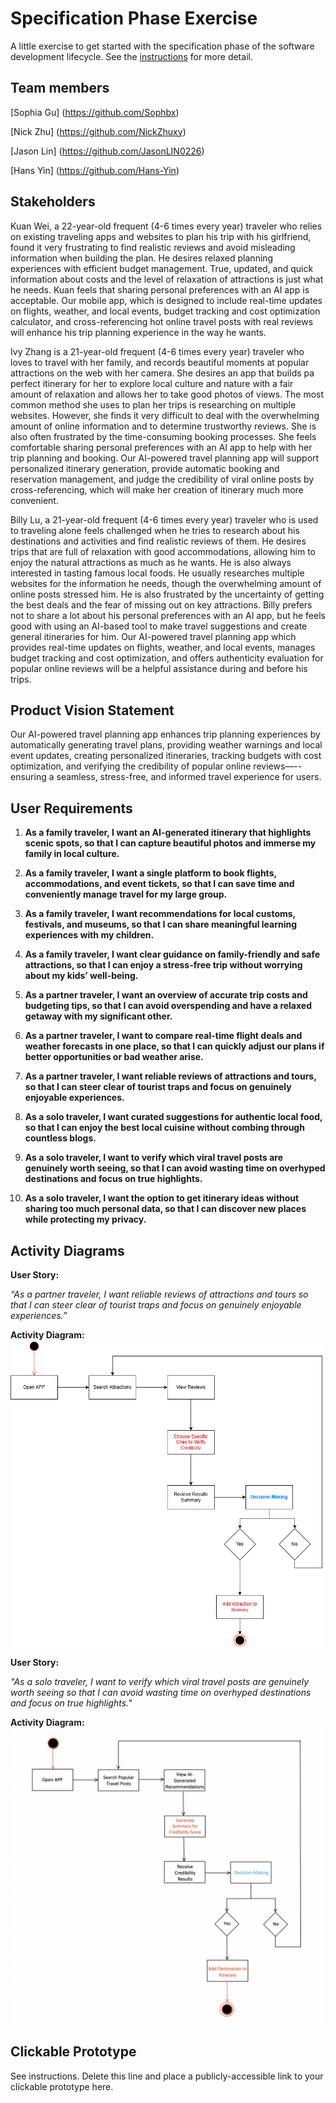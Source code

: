 # Specification Phase Exercise

A little exercise to get started with the specification phase of the software development lifecycle. See the [instructions](instructions.md) for more detail.

## Team members

[Sophia Gu] (https://github.com/Sophbx)
  
[Nick Zhu] (https://github.com/NickZhuxy)
  
[Jason Lin] (https://github.com/JasonLIN0226)
  
[Hans Yin] (https://github.com/Hans-Yin)
  

## Stakeholders

Kuan Wei, a 22-year-old frequent (4-6 times every year) traveler who relies on existing traveling apps and websites to plan his trip with his girlfriend, found it very frustrating to find realistic reviews and avoid misleading information when building the plan. He desires relaxed planning experiences with efficient budget management. True, updated, and quick information about costs and the level of relaxation of attractions is just what he needs. Kuan feels that sharing personal preferences with an AI app is acceptable. Our mobile app, which is designed to include real-time updates on flights, weather, and local events, budget tracking and cost optimization calculator, and cross-referencing hot online travel posts with real reviews will enhance his trip planning experience in the way he wants.
    
Ivy Zhang is a 21-year-old frequent (4-6 times every year) traveler who loves to travel with her family, and records beautiful moments at popular attractions on the web with her camera. She desires an app that builds pa perfect itinerary for her to explore local culture and nature with a fair amount of relaxation and allows her to take good photos of views. The most common method she uses to plan her trips is researching on multiple websites. However, she finds it very difficult to deal with the overwhelming amount of online information and to determine trustworthy reviews. She is also often frustrated by the time-consuming booking processes. She feels comfortable sharing personal preferences with an AI app to help with her trip planning and booking. Our AI-powered travel planning app will support personalized itinerary generation, provide automatic booking and reservation management, and judge the credibility of viral online posts by cross-referencing, which will make her creation of itinerary much more convenient.
   
Billy Lu, a 21-year-old frequent (4-6 times every year) traveler who is used to traveling alone feels challenged when he tries to research about his destinations and activities and find realistic reviews of them. He desires trips that are full of relaxation with good accommodations, allowing him to enjoy the natural attractions as much as he wants. He is also always interested in tasting famous local foods. He usually researches multiple websites for the information he needs, though the overwhelming amount of online posts stressed him. He is also frustrated by the uncertainty of getting the best deals and the fear of missing out on key attractions. Billy prefers not to share a lot about his personal preferences with an AI app, but he feels good with using an AI-based tool to make travel suggestions and create general itineraries for him. Our AI-powered travel planning app which provides real-time updates on flights, weather, and local events, manages budget tracking and cost optimization, and offers authenticity evaluation for popular online reviews will be a helpful assistance during and before his trips.



## Product Vision Statement

Our AI-powered travel planning app enhances trip planning experiences by automatically generating travel plans, providing weather warnings and local event updates, creating personalized itineraries, tracking budgets with cost optimization, and verifying the credibility of popular online reviews—--ensuring a seamless, stress-free, and informed travel experience for users.


## User Requirements

1. **As a family traveler, I want an AI-generated itinerary that highlights scenic spots, so that I can capture beautiful photos and immerse my family in local culture.**

2. **As a family traveler, I want a single platform to book flights, accommodations, and event tickets, so that I can save time and conveniently manage travel for my large group.**

3. **As a family traveler, I want recommendations for local customs, festivals, and museums, so that I can share meaningful learning experiences with my children.**

4. **As a family traveler, I want clear guidance on family-friendly and safe attractions, so that I can enjoy a stress-free trip without worrying about my kids’ well-being.**

5. **As a partner traveler, I want an overview of accurate trip costs and budgeting tips, so that I can avoid overspending and have a relaxed getaway with my significant other.**

6. **As a partner traveler, I want to compare real-time flight deals and weather forecasts in one place, so that I can quickly adjust our plans if better opportunities or bad weather arise.**

7. **As a partner traveler, I want reliable reviews of attractions and tours, so that I can steer clear of tourist traps and focus on genuinely enjoyable experiences.**

8. **As a solo traveler, I want curated suggestions for authentic local food, so that I can enjoy the best local cuisine without combing through countless blogs.**

9. **As a solo traveler, I want to verify which viral travel posts are genuinely worth seeing, so that I can avoid wasting time on overhyped destinations and focus on true highlights.**

10. **As a solo traveler, I want the option to get itinerary ideas without sharing too much personal data, so that I can discover new places while protecting my privacy.**


## Activity Diagrams
**User Story:**

_“As a partner traveler, I want reliable reviews of attractions and tours so that I can steer clear of tourist traps and focus on genuinely enjoyable experiences.”_

**Activity Diagram:**
![Reliable Reviews Activity Diagram](Activity_Diagram.png)

**User Story:**

_"As a solo traveler, I want to verify which viral travel posts are genuinely worth seeing so that I can avoid wasting time on overhyped destinations and focus on true highlights."_

**Activity Diagram:**
![Activity Diagram for Solo Traveler](Activity_Diagram2.png)


## Clickable Prototype

See instructions. Delete this line and place a publicly-accessible link to your clickable prototype here.
